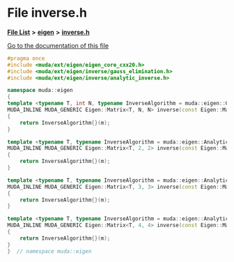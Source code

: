 

# File inverse.h

[**File List**](files.md) **>** [**eigen**](dir_373cdbe7548ceaaa1c4b365fecb08d35.md) **>** [**inverse.h**](inverse_8h.md)

[Go to the documentation of this file](inverse_8h.md)


```C++
#pragma once
#include <muda/ext/eigen/eigen_core_cxx20.h>
#include <muda/ext/eigen/inverse/gauss_elimination.h>
#include <muda/ext/eigen/inverse/analytic_inverse.h>

namespace muda::eigen
{
template <typename T, int N, typename InverseAlgorithm = muda::eigen::GaussEliminationInverse>
MUDA_INLINE MUDA_GENERIC Eigen::Matrix<T, N, N> inverse(const Eigen::Matrix<T, N, N>& m)
{
    return InverseAlgorithm{}(m);
}

template <typename T, typename InverseAlgorithm = muda::eigen::AnalyticalInverse>
MUDA_INLINE MUDA_GENERIC Eigen::Matrix<T, 2, 2> inverse(const Eigen::Matrix<T, 2, 2>& m)
{
    return InverseAlgorithm{}(m);
}

template <typename T, typename InverseAlgorithm = muda::eigen::AnalyticalInverse>
MUDA_INLINE MUDA_GENERIC Eigen::Matrix<T, 3, 3> inverse(const Eigen::Matrix<T, 3, 3>& m)
{
    return InverseAlgorithm{}(m);
}

template <typename T, typename InverseAlgorithm = muda::eigen::AnalyticalInverse>
MUDA_INLINE MUDA_GENERIC Eigen::Matrix<T, 4, 4> inverse(const Eigen::Matrix<T, 4, 4>& m)
{
    return InverseAlgorithm{}(m);
}
}  // namespace muda::eigen
```


